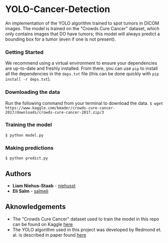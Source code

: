 # YOLO-Cancer-Detection

An implementation of the YOLO algorithm trained to spot tumors in DICOM images. The model is trained on the "Crowds Cure Cancer" dataset, which only contains images that DO have tumors; this model will always predict a bounding box for a tumor (even if one is not present).

### Getting Started
We recommend using a virtual environment to ensure your dependencies are up-to-date and freshly installed. From there, you can use `pip` to install all the dependencies in the `deps.txt` file (this can be done quickly with `pip install -r deps.txt`).

### Downloading the data
Run the following command from your terminal to download the data.
`$ wget https://www.kaggle.com/kmader/crowds-cure-cancer-2017/downloads/crowds-cure-cancer-2017.zip/3`

### Training the model
`$ python model.py`

### Making predictions
`$ python predict.py`

## Authors
* **Liam Niehus-Staab** - [niehusst](https://github.com/niehusst)
* **Eli Salm** - [salmeli](https://github.com/salmeli)

## Aknowledgements
* The "Crowds Cure Cancer" dataset used to train the model in this repo can be found on Kaggle [here](https://www.kaggle.com/kmader/crowds-cure-cancer-2017)
* The YOLO algorithm used in this project was developed by Redmond et. al. is described in paper found [here](https://arxiv.org/pdf/1506.02640.pdf) 
